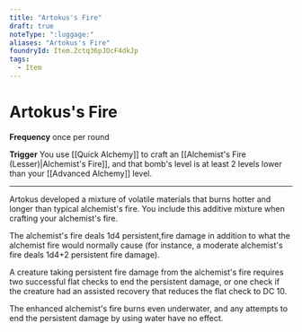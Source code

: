 ```yaml
---
title: "Artokus's Fire"
draft: true
noteType: ":luggage:"
aliases: "Artokus's Fire"
foundryId: Item.Zctq36pJOcF4dkJp
tags:
  - Item
---
```


# Artokus's Fire

**Frequency** once per round

**Trigger** You use [[Quick Alchemy]] to craft an [[Alchemist's Fire (Lesser)|Alchemist's Fire]], and that bomb's level is at least 2 levels lower than your [[Advanced Alchemy]] level.

* * *

Artokus developed a mixture of volatile materials that burns hotter and longer than typical alchemist's fire. You include this additive mixture when crafting your alchemist's fire.

The alchemist's fire deals 1d4 persistent,fire damage in addition to what the alchemist fire would normally cause (for instance, a moderate alchemist's fire deals 1d4+2 persistent fire damage).

A creature taking persistent fire damage from the alchemist's fire requires two successful flat checks to end the persistent damage, or one check if the creature had an assisted recovery that reduces the flat check to DC 10.

The enhanced alchemist's fire burns even underwater, and any attempts to end the persistent damage by using water have no effect.
